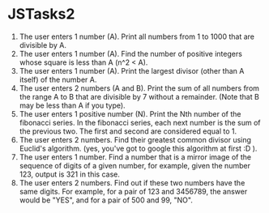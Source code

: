 # JSTasks2
1. The user enters 1 number (A). Print all numbers from 1 to 1000 that are divisible by A.
2. The user enters 1 number (A). Find the number of positive integers whose square is less than A (n^2 < A).
3. The user enters 1 number (A). Print the largest divisor (other than A itself) of the number A.
4. The user enters 2 numbers (A and B). Print the sum of all numbers from the range A to B that are divisible by 7 without a remainder. (Note that B may be less than A if you type).
5. The user enters 1 positive number (N). Print the Nth number of the fibonacci series. In the fibonacci series, each next number is the sum of the previous two. The first and second are considered equal to 1.
6. The user enters 2 numbers. Find their greatest common divisor using Euclid's algorithm. (yes, you've got to google this algorithm at first :D ).
7. The user enters 1 number. Find a number that is a mirror image of the sequence of digits of a given number, for example, given the number 123, output is 321 in this case.
8. The user enters 2 numbers. Find out if these two numbers have the same digits. For example, for a pair of 123 and 3456789, the answer would be "YES", and for a pair of 500 and 99, "NO".
